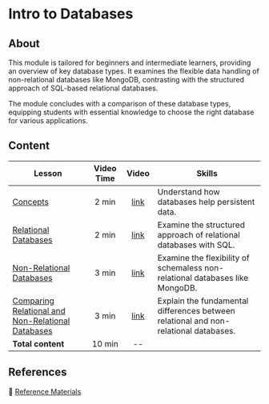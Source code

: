 <!-- ! Do not delete or rename this file! -->
<h1>
  <span class="prefix"></span>
  <span class="headline">Intro to Databases</span>
</h1>

## About

This module is tailored for beginners and intermediate learners, providing an overview of key database types. It examines the flexible data handling of non-relational databases like MongoDB, contrasting with the structured approach of SQL-based relational databases.

The module concludes with a comparison of these database types, equipping students with essential knowledge to choose the right database for various applications.

## Content

| Lesson                                                                                                              | Video Time |                            Video                             | Skills                                                                               |
| ------------------------------------------------------------------------------------------------------------------- | :--------: | :----------------------------------------------------------: | ------------------------------------------------------------------------------------ |
| [Concepts](../concepts/README.md)                                                                                   |   2 min    | [link](https://generalassembly.wistia.com/medias/z6rfgrw8a8) | Understand how databases help persistent data.                                       |
| [Relational Databases](../relational-databases/README.md)                                                           |   2 min    | [link](https://generalassembly.wistia.com/medias/b6br99ey29) | Examine the structured approach of relational databases with SQL.                    |
| [Non-Relational Databases](../non-relational-databases/README.md)                                                   |   3 min    | [link](https://generalassembly.wistia.com/medias/qw0bifr33s) | Examine the flexibility of schemaless non-relational databases like MongoDB.         |
| [Comparing Relational and Non-Relational Databases](../comparing-relational-and-non-relational-databases/README.md) |   3 min    | [link](https://generalassembly.wistia.com/medias/qbrdtu2ca3) | Explain the fundamental differences between relational and non-relational databases. |
| **Total content**                                                                                                   |   10 min   |                              --                              |                                                                                      |

## References

📖 [Reference Materials](../references/README.md)
